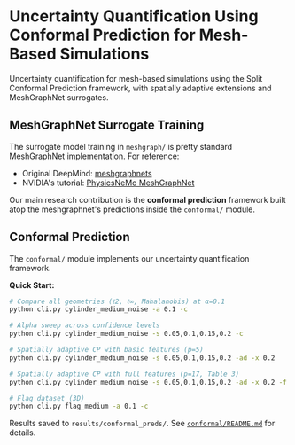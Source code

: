 # Uncertainty Quantification Using Conformal Prediction for Mesh-Based Simulations

Uncertainty quantification for mesh-based simulations using the Split Conformal Prediction framework, with spatially adaptive extensions and MeshGraphNet surrogates.

## MeshGraphNet Surrogate Training

The surrogate model training in `meshgraph/` is pretty standard MeshGraphNet implementation. For reference:
- Original DeepMind: [meshgraphnets](https://github.com/google-deepmind/deepmind-research/blob/master/meshgraphnets/README.md)
- NVIDIA's tutorial: [PhysicsNeMo MeshGraphNet](https://docs.nvidia.com/physicsnemo/latest/user-guide/model_architecture/meshgraphnet.html)

Our main research contribution is the **conformal prediction** framework built atop the meshgraphnet's predictions inside the `conformal/` module.

## Conformal Prediction

The `conformal/` module implements our uncertainty quantification framework. 

**Quick Start:**
```bash
# Compare all geometries (ℓ2, ℓ∞, Mahalanobis) at α=0.1
python cli.py cylinder_medium_noise -a 0.1 -c

# Alpha sweep across confidence levels
python cli.py cylinder_medium_noise -s 0.05,0.1,0.15,0.2 -c

# Spatially adaptive CP with basic features (p=5)
python cli.py cylinder_medium_noise -s 0.05,0.1,0.15,0.2 -ad -x 0.2

# Spatially adaptive CP with full features (p=17, Table 3)
python cli.py cylinder_medium_noise -s 0.05,0.1,0.15,0.2 -ad -x 0.2 -f

# Flag dataset (3D)
python cli.py flag_medium -a 0.1 -c
```

Results saved to `results/conformal_preds/`. See [`conformal/README.md`](conformal/README.md) for details.


